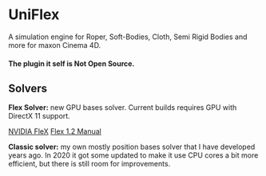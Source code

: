 # UniFlex
A simulation engine for Roper, Soft-Bodies, Cloth, Semi Rigid Bodies and more for maxon Cinema 4D.

#### The plugin it self is Not Open Source.

## Solvers

__Flex Solver:__ new GPU bases solver. Current builds requires GPU with DirectX 11 support.

[NVIDIA FleX](https://developer.nvidia.com/flex)  [Flex 1.2 Manual](https://gameworksdocs.nvidia.com/FleX/1.2/lib_docs/manual.html#introduction)

__Classic solver:__ my own mostly position bases solver that I have developed years ago. In 2020 it got some updated to make it use CPU cores a bit more efficient, but there is still room for improvements.   
